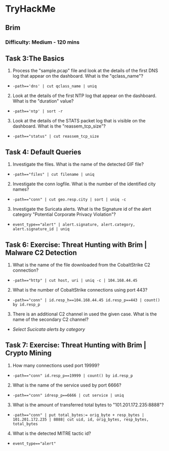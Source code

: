 # **TryHackMe**

## **Brim**

### Difficulty: Medium - 120 mins

## **Task 3:The Basics**
1. Process the "sample.pcap" file and look at the details of the first DNS log that appear on the dashboard. What is the "qclass_name"?
- `-path=='dns' | cut qclass_name | uniq`

2. Look at the details of the first NTP log that appear on the dashboard. What is the "duration" value?
- `-path=='ntp' | sort -r`    

3. Look at the details of the STATS packet log that is visible on the dashboard. What is the "reassem_tcp_size"?
- `-path=="status" | cut reassem_tcp_size`

## **Task 4: Default Queries**
1. Investigate the files. What is the name of the detected GIF file?
- `-path=="files" | cut filename | uniq`

2. Investigate the conn logfile. What is the number of the identified city names?
- `-path=="conn" | cut geo.resp.city | sort | uniq -c`

3. Investigate the Suricata alerts. What is the Signature id of the alert category "Potential Corporate Privacy Violation"?
- `event_type=="alert" | alert.signature, alert.category, alert.signature_id | uniq`

## **Task 6: Exercise: Threat Hunting with Brim | Malware C2 Detection**
1. What is the name of the file downloaded from the CobaltStrike C2 connection?
- `-path=="http" | cut host, uri | uniq -c | 104.168.44.45`

2. What is the number of CobaltStrike connections using port 443?
- `-path=="conn" | id.resp_h==104.168.44.45 id.resp_p==443 | count() by id.resp_p`

3. There is an additional C2 channel in used the given case. What is the name of the secondary C2 channel?
- *Select Sucicata alerts by category*


## **Task 7: Exercise: Threat Hunting with Brim | Crypto Mining**
1. How many connections used port 19999?
- `-path=="conn" id.resp_p==19999 | count() by id.resp_p`

2. What is the name of the service used by port 6666?
- `-path=="conn" idresp_p==6666 | cut service | uniq`

3. What is the amount of transferred total bytes to "101.201.172.235:8888"?
- `-path=="conn" | put total_bytes:= orig_byte + resp_bytes | 101.201.172.235 | 8888| cut uid, id, orig_bytes, resp_bytes, total_bytes`

4. What is the detected MITRE tactic id?
- `event_type=="alert"`